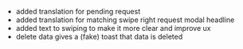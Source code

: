 - added translation for pending request
- added translation for matching swipe right request modal headline
- added text to swiping to make it more clear and improve ux
- delete data gives a (fake) toast that data is deleted